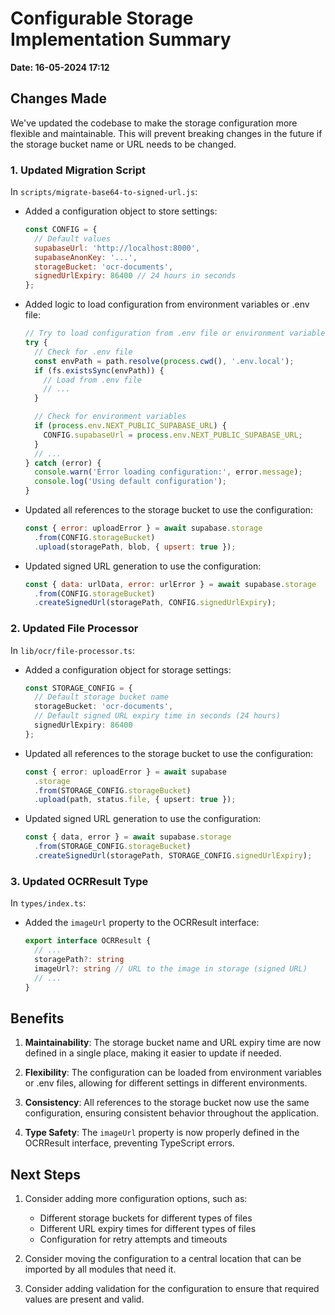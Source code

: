 # Configurable Storage Implementation Summary
**Date: 16-05-2024 17:12**

## Changes Made

We've updated the codebase to make the storage configuration more flexible and maintainable. This will prevent breaking changes in the future if the storage bucket name or URL needs to be changed.

### 1. Updated Migration Script

In `scripts/migrate-base64-to-signed-url.js`:

- Added a configuration object to store settings:
  ```javascript
  const CONFIG = {
    // Default values
    supabaseUrl: 'http://localhost:8000',
    supabaseAnonKey: '...',
    storageBucket: 'ocr-documents',
    signedUrlExpiry: 86400 // 24 hours in seconds
  };
  ```

- Added logic to load configuration from environment variables or .env file:
  ```javascript
  // Try to load configuration from .env file or environment variables
  try {
    // Check for .env file
    const envPath = path.resolve(process.cwd(), '.env.local');
    if (fs.existsSync(envPath)) {
      // Load from .env file
      // ...
    }

    // Check for environment variables
    if (process.env.NEXT_PUBLIC_SUPABASE_URL) {
      CONFIG.supabaseUrl = process.env.NEXT_PUBLIC_SUPABASE_URL;
    }
    // ...
  } catch (error) {
    console.warn('Error loading configuration:', error.message);
    console.log('Using default configuration');
  }
  ```

- Updated all references to the storage bucket to use the configuration:
  ```javascript
  const { error: uploadError } = await supabase.storage
    .from(CONFIG.storageBucket)
    .upload(storagePath, blob, { upsert: true });
  ```

- Updated signed URL generation to use the configuration:
  ```javascript
  const { data: urlData, error: urlError } = await supabase.storage
    .from(CONFIG.storageBucket)
    .createSignedUrl(storagePath, CONFIG.signedUrlExpiry);
  ```

### 2. Updated File Processor

In `lib/ocr/file-processor.ts`:

- Added a configuration object for storage settings:
  ```typescript
  const STORAGE_CONFIG = {
    // Default storage bucket name
    storageBucket: 'ocr-documents',
    // Default signed URL expiry time in seconds (24 hours)
    signedUrlExpiry: 86400
  };
  ```

- Updated all references to the storage bucket to use the configuration:
  ```typescript
  const { error: uploadError } = await supabase
    .storage
    .from(STORAGE_CONFIG.storageBucket)
    .upload(path, status.file, { upsert: true });
  ```

- Updated signed URL generation to use the configuration:
  ```typescript
  const { data, error } = await supabase.storage
    .from(STORAGE_CONFIG.storageBucket)
    .createSignedUrl(storagePath, STORAGE_CONFIG.signedUrlExpiry);
  ```

### 3. Updated OCRResult Type

In `types/index.ts`:

- Added the `imageUrl` property to the OCRResult interface:
  ```typescript
  export interface OCRResult {
    // ...
    storagePath?: string
    imageUrl?: string // URL to the image in storage (signed URL)
    // ...
  }
  ```

## Benefits

1. **Maintainability**: The storage bucket name and URL expiry time are now defined in a single place, making it easier to update if needed.

2. **Flexibility**: The configuration can be loaded from environment variables or .env files, allowing for different settings in different environments.

3. **Consistency**: All references to the storage bucket now use the same configuration, ensuring consistent behavior throughout the application.

4. **Type Safety**: The `imageUrl` property is now properly defined in the OCRResult interface, preventing TypeScript errors.

## Next Steps

1. Consider adding more configuration options, such as:
   - Different storage buckets for different types of files
   - Different URL expiry times for different types of files
   - Configuration for retry attempts and timeouts

2. Consider moving the configuration to a central location that can be imported by all modules that need it.

3. Consider adding validation for the configuration to ensure that required values are present and valid.

